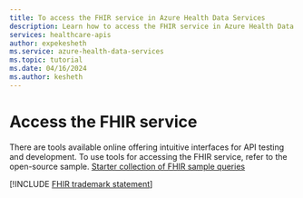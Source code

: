 ```yaml
---
title: To access the FHIR service in Azure Health Data Services 
description: Learn how to access the FHIR service in Azure Health Data Services FHIR service.
services: healthcare-apis
author: expekesheth
ms.service: azure-health-data-services
ms.topic: tutorial
ms.date: 04/16/2024
ms.author: kesheth
---
```


# Access the FHIR service

There are tools available online offering intuitive interfaces for API testing and development. To use tools for accessing the FHIR service, refer to the open-source sample. [Starter collection of FHIR sample queries](https://github.com/Azure-Samples/azure-health-data-services-samples/tree/main/samples/sample-postman-queries) 
 

[!INCLUDE [FHIR trademark statement](../includes/healthcare-apis-fhir-trademark.md)]